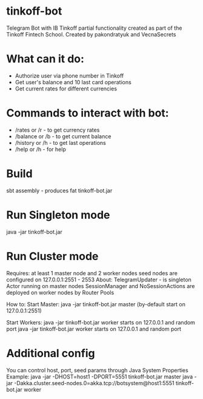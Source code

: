 # tinkoff-bot
Telegram Bot with IB Tinkoff partial functionality created as part of the Tinkoff Fintech School.
Created by pakondratyuk and VecnaSecrets

# What can it do:
- Authorize user via phone number in Tinkoff
- Get user's balance and 10 last card operations
- Get current rates for different currencies
 
# Commands to interact with bot:
- /rates or /r - to get currency rates
- /balance or /b - to get current balance
- /history or /h - to get last operations
- /help or /h - for help

# Build
sbt assembly    - produces fat tinkoff-bot.jar

# Run Singleton mode
java -jar tinkoff-bot.jar

# Run Cluster mode
Requires:
    at least 1 master node and 2 worker nodes
    seed nodes are configured on 127.0.0.1:2551 - 2553
About:
    TelegramUpdater - is singleton Actor running on master nodes
    SessionManager and NoSessionActions are deployed on worker nodes by Router Pools

How to:
Start Master:
    java -jar tinkoff-bot.jar master    (by-default start on 127.0.0.1:2551)

Start Workers:
    java -jar tinkoff-bot.jar worker       starts on 127.0.0.1 and random port
    java -jar tinkoff-bot.jar worker       starts on 127.0.0.1 and random port

# Additional config
You can control host, port, seed params through Java System Properties
Example:
    java -jar -DHOST=host1 -DPORT=5551 tinkoff-bot.jar master
    java -jar -Dakka.cluster.seed-nodes.0=akka.tcp://botsystem@host1:5551 tinkoff-bot.jar worker





